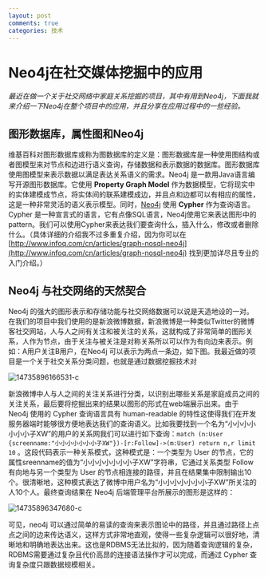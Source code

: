 ```yaml
---
layout: post
comments: true
categories: 技术
---
```

# Neo4j在社交媒体挖掘中的应用
*最近在做一个关于社交网络中家庭关系挖掘的项目，其中有用到Neo4j，下面我就来介绍一下Neo4j在整个项目中的应用，并且分享在应用过程中的一些经验。*
## 图形数据库，属性图和Neo4j
维基百科对图形数据库或称为图数据库的定义是：图形数据库是一种使用图结构或者图模型来对节点和边进行语义查询，存储数据和表示数据的数据库。图形数据库使用图模型来表示数据以满足表达关系语义的需求。Neo4j 是一款用Java语言编写开源图形数据库。它使用 **Property Graph Model** 作为数据模型，它将现实中的实体建模成节点，将实体间的联系建模成边，并且点和边都可以有相应的属性，这是一种非常灵活的语义表示模型。同时，[Neo4j](http://www.neo4j.com) 使用 **Cypher** 作为查询语言。Cypher 是一种宣言式的语言，它有点像SQL语言，Neo4j使用它来表达图形中的pattern。我们可以使用Cypher来表达我们要查询什么，插入什么，修改或者删除什么。（具体详细的介绍我不过多重复介绍，因为你可以在 [http://www.infoq.com/cn/articles/graph-nosql-neo4j](http://www.infoq.com/cn/articles/graph-nosql-neo4j) 找到更加详尽且专业的入门介绍。）
## Neo4j 与社交网络的天然契合
Neo4j 的强大的图形表示和存储功能与社交网络数据可以说是天造地设的一对。在我们的项目中我们使用的是新浪微博数据，新浪微博是一种类似Twitter的微博客社交网站，人与人之间有关注和被关注的关系，这就构成了非常简单的图形关系，人作为节点，由于关注与被关注是对称关系所以可以作为有向边来表示。例如：A用户关注B用户，在Neo4j 可以表示为两点一条边，如下图。我最近做的项目是一个关于社交关系分类问题，也就是通过数据挖掘技术对

![14735896166531-c](http://obqnhrdkl.bkt.clouddn.com/14735896166531.png)



新浪微博中人与人之间的关注关系进行分类，以识别出哪些关系是家庭成员之间的关注关系，最后要将挖掘出来的结果以图形的形式在web端展示出来。由于 Neo4j 使用的 Cypher 查询语言具有 human-readable 的特性这使得我们在开发服务器端时能够很方便地表达我们的查询语义。比如我要找到一个名为“小小小小小小小子XW”的用户的关系网我们可以进行如下查询：`match (n:User {screenname:"小小小小小小小子XW"})-[r:Follow]->(m:User) return n,r limit 10` 。这段代码表示一种关系模式，这种模式是：一个类型为 User 的节点，它的属性sreenname的值为“小小小小小小小子XW”字符串，它通过关系类型 Follow 有向地与另一个类型为 User 的节点相连接的路径，并且在结果集中限制输出10个。很清晰地，这种模式表达了微博中用户名为“小小小小小小小子XW”所关注的人10个人。最终查询结果在 Neo4j 后端管理平台所展示的图形是这样的：

![14735896347680-c](http://obqnhrdkl.bkt.clouddn.com/14735896347680.png)


可见，neo4j 可以通过简单的易读的查询来表示图论中的路径，并且通过路径上点点之间的边来传达语义，这样方式非常地直观，使得一些复杂逻辑可以很好地，清晰地和明确地表达出来。这也是RDBMS无法比拟的，因为随着查询逻辑的复杂，RDBMS需要通过复杂且代价高昂的连接语法操作才可以完成，而通过 Cypher 查询复杂度只跟数据规模相关。
